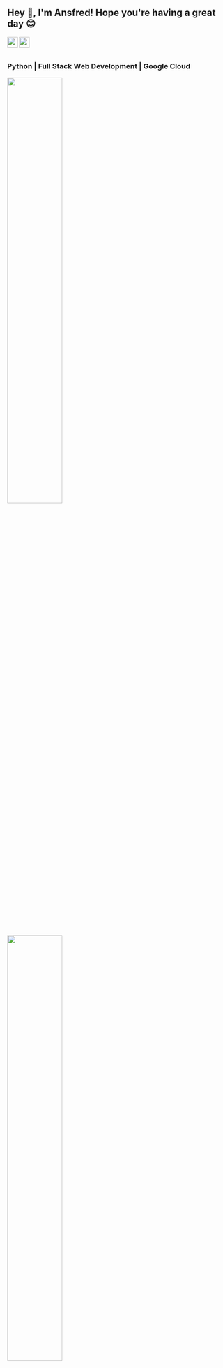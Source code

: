 ## Hey 👋, I'm Ansfred! Hope you're having a great day 😊

<a href="https://www.linkedin.com/in/ansfred-d-souza-42b99620a/">
  <img align="left" width="24px" src="https://cdn-icons-png.flaticon.com/512/174/174857.png"  />
</a>
<a href="https://instagram.com/ansfreddsouza">
  <img align="left" src="https://raw.githubusercontent.com/rahuldkjain/github-profile-readme-generator/master/src/images/icons/Social/instagram.svg" alt="ansfreddsouza" width="24px" />
</a>

<br/>
<br/>

### Python | Full Stack Web Development | Google Cloud

<p align="left">
  <img width="50%" src="https://github-readme-stats.vercel.app/api?username=Ansfred&show_icons=true&theme=tokyonight"/>
</p>
<p align="left">
  <img width="50%" src="https://github-readme-streak-stats.herokuapp.com/?user=Ansfred&theme=tokyonight"/>
</p>
  
![Top Langs](https://github-readme-stats.vercel.app/api/top-langs/?username=Ansfred&show_icons=true&theme=tokyonight&layout=compact)

![visitors](https://visitor-badge.laobi.icu/badge?page_id=Ansfred.Ansfred)

<br/>
<br/>

[![@ansfreddsouza's Holopin board](https://holopin.me/ansfreddsouza)](https://holopin.io/@ansfreddsouza)
